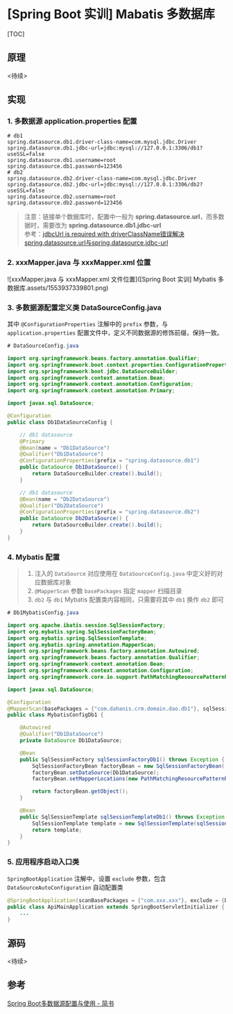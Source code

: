 # [Spring Boot 实训]  Mabatis 多数据库

[TOC]

## 原理

<待续>

## 实现

### 1. 多数据源 application.properties 配置

```properties
# db1
spring.datasource.db1.driver-class-name=com.mysql.jdbc.Driver
spring.datasource.db1.jdbc-url=jdbc:mysql://127.0.0.1:3306/db1?useSSL=false
spring.datasource.db1.username=root
spring.datasource.db1.password=123456
# db2
spring.datasource.db2.driver-class-name=com.mysql.jdbc.Driver
spring.datasource.db2.jdbc-url=jdbc:mysql://127.0.0.1:3306/db2?useSSL=false
spring.datasource.db2.username=root
spring.datasource.db2.password=123456
```

> 注意：链接单个数据库时，配置中一般为 **spring.datasource.url**，而多数据时，需要改为 **spring.datasource.db1.jdbc-url**  
> 参考：[jdbcUrl is required with driverClassName错误解决](https://blog.csdn.net/newbie_907486852/article/details/81391525)
> 	     [spring.datasource.url与spring.datasource.jdbc-url](https://blog.csdn.net/qq_22156459/article/details/80283054)



### 2. xxxMapper.java 与 xxxMapper.xml 位置

![xxxMapper.java 与 xxxMapper.xml 文件位置]([Spring Boot 实训] Mybatis 多数据库.assets/1553937339801.png)



### 3. 多数据源配置定义类  DataSourceConfig.java

其中 `@ConfigurationProperties` 注解中的 `prefix` 参数，与 `application.properties` 配置文件中，定义不同数据源的修饰前缀，保持一致。

```java
# DataSourceConfig.java

import org.springframework.beans.factory.annotation.Qualifier;
import org.springframework.boot.context.properties.ConfigurationProperties;
import org.springframework.boot.jdbc.DataSourceBuilder;
import org.springframework.context.annotation.Bean;
import org.springframework.context.annotation.Configuration;
import org.springframework.context.annotation.Primary;

import javax.sql.DataSource;

@Configuration
public class Db1DataSourceConfig {

    // db1 datasource
    @Primary
    @Bean(name = "Db1DataSource")
    @Qualifier("Db1DataSource")
    @ConfigurationProperties(prefix = "spring.datasource.db1")
    public DataSource Db1DataSource() {
        return DataSourceBuilder.create().build();
    }

    // db1 datasource
    @Bean(name = "Db2DataSource")
    @Qualifier("Db2DataSource")
    @ConfigurationProperties(prefix = "spring.datasource.db2")
    public DataSource Db2DataSource() {
        return DataSourceBuilder.create().build();
    }
}
```



### 4. Mybatis 配置

> 1. 注入的 `DataSource` 对应使用在 `DataSourceConfig.java` 中定义好的对应数据库对象
> 2. `@MapperScan` 参数 `basePackages` 指定 `mapper` 扫描目录
> 3. `db2` 与 `db1`  Mybatis 配置类内容相同，只需要将其中 `db1` 换作 `db2` 即可 

```java
# Db1MybatisConfig.java

import org.apache.ibatis.session.SqlSessionFactory;
import org.mybatis.spring.SqlSessionFactoryBean;
import org.mybatis.spring.SqlSessionTemplate;
import org.mybatis.spring.annotation.MapperScan;
import org.springframework.beans.factory.annotation.Autowired;
import org.springframework.beans.factory.annotation.Qualifier;
import org.springframework.context.annotation.Bean;
import org.springframework.context.annotation.Configuration;
import org.springframework.core.io.support.PathMatchingResourcePatternResolver;

import javax.sql.DataSource;

@Configuration
@MapperScan(basePackages = {"com.dahanis.crm.domain.dao.db1"}, sqlSessionFactoryRef = "sqlSessionFactoryDb1")
public class MybatisConfigDb1 {

    @Autowired
    @Qualifier("Db1DataSource")
    private DataSource Db1DataSource;

    @Bean
    public SqlSessionFactory sqlSessionFactoryDb1() throws Exception {
        SqlSessionFactoryBean factoryBean = new SqlSessionFactoryBean();
        factoryBean.setDataSource(Db1DataSource);
        factoryBean.setMapperLocations(new PathMatchingResourcePatternResolver().getResources("classpath:mapper/db1/*.xml"));

        return factoryBean.getObject();
    }

    @Bean
    public SqlSessionTemplate sqlSessionTemplateDb1() throws Exception {
        SqlSessionTemplate template = new SqlSessionTemplate(sqlSessionFactoryDb1());
        return template;
    }
}
```



### 5. 应用程序启动入口类

`SpringBootApplication` 注解中，设置 `exclude` 参数，包含 `DataSourceAutoConfiguration` 自动配置类

```java
@SpringBootApplication(scanBasePackages = {"com.xxx.xxx"}, exclude = {DataSourceAutoConfiguration.class})
public class ApiMainApplication extends SpringBootServletInitializer {
    ...
}
```



## 源码

<待续>

## 参考

[Spring Boot多数据源配置与使用 - 简书](https://www.jianshu.com/p/34730e595a8c)
